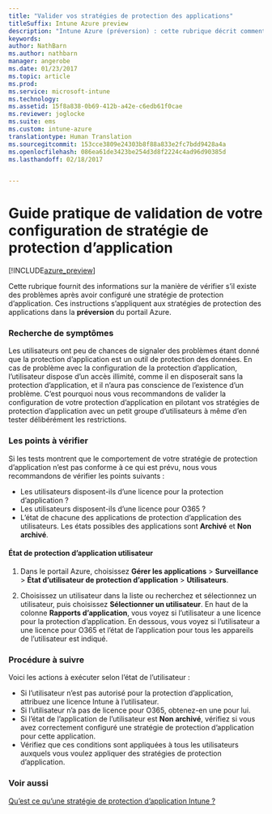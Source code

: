 ```yaml
---
title: "Valider vos stratégies de protection des applications"
titleSuffix: Intune Azure preview
description: "Intune Azure (préversion) : cette rubrique décrit comment tester et valider la configuration et le bon fonctionnement de votre stratégie de protection d’application."
keywords: 
author: NathBarn
ms.author: nathbarn
manager: angerobe
ms.date: 01/23/2017
ms.topic: article
ms.prod: 
ms.service: microsoft-intune
ms.technology: 
ms.assetid: 15f8a838-0b69-412b-a42e-c6edb61f0cae
ms.reviewer: joglocke
ms.suite: ems
ms.custom: intune-azure
translationtype: Human Translation
ms.sourcegitcommit: 153cce3809e24303b8f88a833e2fc7bdd9428a4a
ms.openlocfilehash: 086ea61de3423be254d3d8f2224c4ad96d90385d
ms.lasthandoff: 02/18/2017


---
```


# <a name="how-to-validate-your-app-protection-policy-setup"></a>Guide pratique de validation de votre configuration de stratégie de protection d’application

[!INCLUDE[azure_preview](../includes/azure_preview.md)]


Cette rubrique fournit des informations sur la manière de vérifier s’il existe des problèmes après avoir configuré une stratégie de protection d’application. Ces instructions s’appliquent aux stratégies de protection des applications dans la **préversion** du portail Azure.

### <a name="checking-for-symptoms"></a>Recherche de symptômes
Les utilisateurs ont peu de chances de signaler des problèmes étant donné que la protection d’application est un outil de protection des données. En cas de problème avec la configuration de la protection d’application, l’utilisateur dispose d’un accès illimité, comme il en disposerait sans la protection d’application, et il n’aura pas conscience de l’existence d’un problème. C’est pourquoi nous vous recommandons de valider la configuration de votre protection d’application en pilotant vos stratégies de protection d’application avec un petit groupe d’utilisateurs à même d’en tester délibérément les restrictions.


### <a name="what-to-check"></a>Les points à vérifier

Si les tests montrent que le comportement de votre stratégie de protection d’application n’est pas conforme à ce qui est prévu, nous vous recommandons de vérifier les points suivants :

- Les utilisateurs disposent-ils d’une licence pour la protection d’application ?
- Les utilisateurs disposent-ils d’une licence pour O365 ?
- L’état de chacune des applications de protection d’application des utilisateurs. Les états possibles des applications sont **Archivé** et **Non archivé**.

#### <a name="user-app-protection-status"></a>État de protection d’application utilisateur
1. Dans le portail Azure, choisissez **Gérer les applications** > **Surveillance** >  **État d’utilisateur de protection d’application** > **Utilisateurs**.

2. Choisissez un utilisateur dans la liste ou recherchez et sélectionnez un utilisateur, puis choisissez **Sélectionner un utilisateur**. En haut de la colonne **Rapports d’application**, vous voyez si l’utilisateur a une licence pour la protection d’application. En dessous, vous voyez si l’utilisateur a une licence pour O365 et l’état de l’application pour tous les appareils de l’utilisateur est indiqué.



### <a name="what-to-do"></a>Procédure à suivre
Voici les actions à exécuter selon l’état de l’utilisateur :

- Si l’utilisateur n’est pas autorisé pour la protection d’application, attribuez une licence Intune à l’utilisateur.
- Si l’utilisateur n’a pas de licence pour O365, obtenez-en une pour lui.
- Si l’état de l’application de l’utilisateur est **Non archivé**, vérifiez si vous avez correctement configuré une stratégie de protection d’application pour cette application.
- Vérifiez que ces conditions sont appliquées à tous les utilisateurs auxquels vous voulez appliquer des stratégies de protection d’application.

### <a name="see-also"></a>Voir aussi

[Qu’est ce qu’une stratégie de protection d’application Intune ?](app-protection-policies.md)

